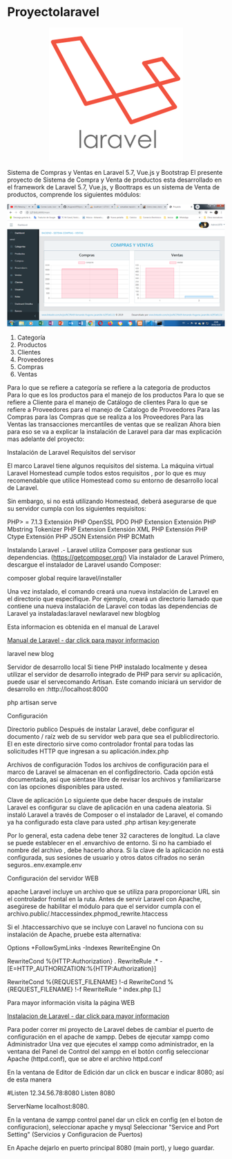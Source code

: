 # Proyectolaravel

<p align="center">
  <img src="Laravel.png" />
</p>


Sistema de Compras y Ventas en Laravel 5.7, Vue.js y Bootstrap
El presente proyecto de Sistema de Compra y Venta de productos esta desarrollado en el framework de Laravel 5.7, Vue.js, y Boottraps es un sistema de Venta de productos, comprende los siguientes módulos:

<p align="center">
  <img src="proyectolaravel.png" />
</p>

1) Categoría
2) Productos
3) Clientes
4) Proveedores
5) Compras
6) Ventas

Para lo que se refiere a categoría se refiere a la categoria de productos
Para lo que es los productos para el manejo de los productos
Para lo que se refiere a Cliente para el manejo de Catálogo de clientes
Para lo que se refiere a Proveedores para el manejo de Catalogo de Proveedores
Para las Compras para las Compras que se realiza a los Proveedores
Para las Ventas las transacciones mercantiles de ventas que se realizan
Ahora bien para eso se va a explicar la instalación de Laravel para dar mas explicación mas adelante del proyecto:

Instalación de Laravel
Requísitos del servisor

El marco Laravel tiene algunos requisitos del sistema. La máquina virtual Laravel Homestead cumple todos estos requisitos , por lo que es muy recomendable que utilice Homestead como su entorno de desarrollo local de Laravel.

Sin embargo, si no está utilizando Homestead, deberá asegurarse de que su servidor cumpla con los siguientes requisitos:

PHP> = 7.1.3
Extensión PHP OpenSSL
PDO PHP Extension
Extensión PHP Mbstring
Tokenizer PHP Extension
Extensión XML PHP
Extensión PHP Ctype
Extensión PHP JSON
Extensión PHP BCMath

Instalando Laravel .- Laravel utiliza Composer para gestionar sus dependencias. (https://getcomposer.org/) Vía instalador de Laravel
Primero, descargue el instalador de Laravel usando Composer:

composer global require laravel/installer

Una vez instalado, el comando creará una nueva instalación de Laravel en el directorio que especifique. Por ejemplo, creará un directorio llamado que contiene una nueva instalación de Laravel con todas las dependencias de Laravel ya instaladas:laravel newlaravel new blogblog

Esta informacion es obtenida en el manual de Laravel

<a href="https://laravel.com/docs/5.7" target="_blank">Manual de Laravel - dar click para mayor informacion</a>


laravel new blog

Servidor de desarrollo local
Si tiene PHP instalado localmente y desea utilizar el servidor de desarrollo integrado de PHP para servir su aplicación, puede usar el servecomando Artisan. Este comando iniciará un servidor de desarrollo en :http://localhost:8000

php artisan serve

Configuración

Directorio publico
Después de instalar Laravel, debe configurar el documento / raíz web de su servidor web para que sea el publicdirectorio. El en este directorio sirve como controlador frontal para todas las solicitudes HTTP que ingresan a su aplicación.index.php

Archivos de configuración
Todos los archivos de configuración para el marco de Laravel se almacenan en el configdirectorio. Cada opción está documentada, así que siéntase libre de revisar los archivos y familiarizarse con las opciones disponibles para usted.

Clave de aplicación
Lo siguiente que debe hacer después de instalar Laravel es configurar su clave de aplicación en una cadena aleatoria. Si instaló Laravel a través de Composer o el instalador de Laravel, el comando ya ha configurado esta clave para usted .php artisan key:generate

Por lo general, esta cadena debe tener 32 caracteres de longitud. La clave se puede establecer en el .envarchivo de entorno. Si no ha cambiado el nombre del archivo , debe hacerlo ahora. Si la clave de la aplicación no está configurada, sus sesiones de usuario y otros datos cifrados no serán seguros..env.example.env

Configuración del servidor WEB

apache
Laravel incluye un archivo que se utiliza para proporcionar URL sin el controlador frontal en la ruta. Antes de servir Laravel con Apache, asegúrese de habilitar el módulo para que el servidor cumpla con el archivo.public/.htaccessindex.phpmod_rewrite.htaccess

Si el .htaccessarchivo que se incluye con Laravel no funciona con su instalación de Apache, pruebe esta alternativa:

Options +FollowSymLinks -Indexes
RewriteEngine On

RewriteCond %{HTTP:Authorization} .
RewriteRule .* - [E=HTTP_AUTHORIZATION:%{HTTP:Authorization}]

RewriteCond %{REQUEST_FILENAME} !-d
RewriteCond %{REQUEST_FILENAME} !-f
RewriteRule ^ index.php [L]

Para mayor información visita la página WEB

<a href="https://laravel.com/docs/5.7" target="_blank">Instalacion de Laravel - dar click para mayor informacion</a>

Para poder correr mi proyecto de Laravel debes de cambiar el puerto de configuración en el apache de xampp.
Debes de ejecutar xampp como Administrador
Una vez que ejecutes el xampp como administrador, en la ventana del Panel de Control del xampp en el botón config seleccionar Apache (httpd.conf), que se abre el archivo httpd.conf

En la ventana de Editor de Edición dar un click en buscar e indicar 8080; así de esta manera

#Listen 12.34.56.78:8080
Listen 8080

ServerName localhost:8080.

En la ventana de xampp control panel dar un click en config (en el boton de configuracion), seleccionar apache y mysql
Seleccionar "Service and Port Setting" (Servicios y Configuracion de Puertos)

En Apache dejarlo en puerto principal 8080 (main port), y luego guardar.















